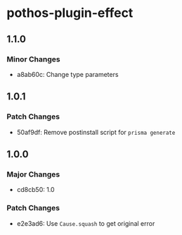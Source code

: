 # pothos-plugin-effect

## 1.1.0

### Minor Changes

- a8ab60c: Change type parameters

## 1.0.1

### Patch Changes

- 50af9df: Remove postinstall script for `prisma generate`

## 1.0.0

### Major Changes

- cd8cb50: 1.0

### Patch Changes

- e2e3ad6: Use `Cause.squash` to get original error

